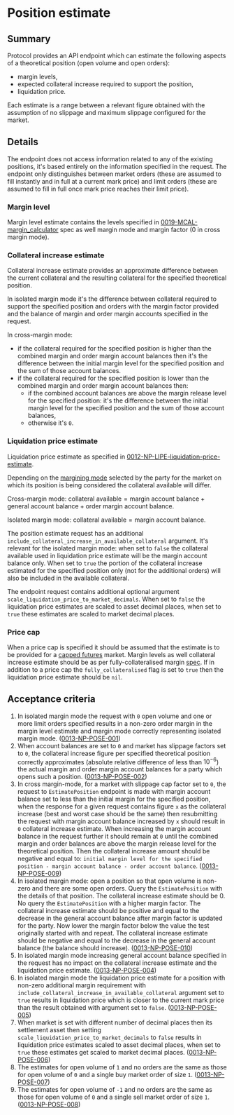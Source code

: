 # Position estimate

## Summary

Protocol provides an API endpoint which can estimate the following aspects of a theoretical position (open volume and open orders):

- margin levels,
- expected collateral increase required to support the position,
- liquidation price.

Each estimate is a range between a relevant figure obtained with the assumption of no slippage and maximum slippage configured for the market.

## Details

The endpoint does not access information related to any of the existing positions, it's based entirely on the information specified in the request.
The endpoint only distinguishes between market orders (these are assumed to fill instantly and in full at a current mark price) and limit orders (these are assumed to fill in full once mark price reaches their limit price).

### Margin level

Margin level estimate contains the levels specified in [0019-MCAL-margin_calculator](./../protocol/0019-MCAL-margin_calculator.md#reference-level-explanation) spec as well margin mode and margin factor (0 in cross margin mode).

### Collateral increase estimate

Collateral increase estimate provides an approximate difference between the current collateral and the resulting collateral for the specified theoretical position.

In isolated margin mode it's the difference between collateral required to support the specified position and orders with the margin factor provided and the balance of margin and order margin accounts specified in the request.

In cross-margin mode:

- if the collateral required for the specified position is higher than the combined margin and order margin account balances then it's the difference between the initial margin level for the specified position and the sum of those account balances.
- if the collateral required for the specified position is lower than the combined margin and order margin account balances then:
  - if the combined account balances are above the margin release level for the specified position: it's the difference between the initial margin level for the specified position and the sum of those account balances,
  - otherwise it's `0`.

### Liquidation price estimate

Liquidation price estimate as specified in [0012-NP-LIPE-liquidation-price-estimate](./0012-NP-LIPE-liquidation-price-estimate.md).

Depending on the [margining mode](../protocol/0019-MCAL-margin_calculator.md#margining-modes) selected by the party for the market on which its position is being considered the $\text{collateral available}$ will differ.

Cross-margin mode: $\text{collateral available} = \text{margin account balance} + \text{general account balance} + \text{order margin account balance}$.

Isolated margin mode: $\text{collateral available} = \text{margin account balance}$.

The position estimate request has an additional `include_collateral_increase_in_available_collateral` argument. It's relevant for the isolated margin mode: when set to `false` the collateral available used in liquidation price estimate will be the margin account balance only. When set to `true` the portion of the collateral increase estimated for the specified position only (not for the additional orders) will also be included in the available collateral.

The endpoint request contains additional optional argument `scale_liquidation_price_to_market_decimals`. When set to `false` the liquidation price estimates are scaled to asset decimal places, when set to `true` these estimates are scaled to market decimal places.

### Price cap

When a price cap is specified it should be assumed that the estimate is to be provided for a [capped futures](./../protocol/0016-PFUT-product_builtin_future.md#1-product-parameters) market. Margin levels as well collateral increase estimate should be as per fully-collateralised margin [spec](./../protocol/0019-MCAL-margin_calculator.md#fully-collateralised). If in addition to a price cap the `fully_collateralised` flag is set to `true` then the liquidation price estimate should be `nil`.

## Acceptance criteria

1. In isolated margin mode the request with `0` open volume and one or more limit orders specified results in a non-zero order margin in the margin level estimate and margin mode correctly representing isolated margin mode. (<a name="0013-NP-POSE-001" href="#0013-NP-POSE-001">0013-NP-POSE-001</a>)
1. When account balances are set to `0` and market has slippage factors set to `0`, the collateral increase figure per specified theoretical position correctly approximates (absolute relative difference of less than $10^{-6}$) the actual margin and order margin account balances for a party which opens such a position. (<a name="0013-NP-POSE-002" href="#0013-NP-POSE-002">0013-NP-POSE-002</a>)
1. In cross margin-mode, for a market with slippage cap factor set to `0`, the request to `EstimatePosition` endpoint is made with margin account balance set to less than the initial margin for the specified position, when the response for a given request contains figure `x` as the collateral increase (best and worst case should be the same) then resubmitting the request with margin account balance increased by `x` should result in `0` collateral increase estimate. When increasing the margin account balance in the request further it should remain at `0` until the combined margin and order balances are above the margin release level for the theoretical position. Then the collateral increase amount should be negative and equal to: `initial margin level for the specified position - margin account balance - order account balance`. (<a name="0013-NP-POSE-009" href="#0013-NP-POSE-009">0013-NP-POSE-009</a>)
1. In isolated margin mode: open a position so that open volume is non-zero and there are some open orders. Query the `EstimatePosition` with the details of that position. The collateral increase estimate should be 0. No query the `EstimatePosition` with a higher margin factor. The collateral increase estimate should be positive and equal to the decrease in the general account balance after margin factor is updated for the party. Now lower the margin factor below the value the test originally started with and repeat. The collateral increase estimate should be negative and equal to the decrease in the general account balance (the balance should increase). (<a name="0013-NP-POSE-010" href="#0013-NP-POSE-010">0013-NP-POSE-010</a>)
1. In isolated margin mode increasing general account balance specified in the request has no impact on the collateral increase estimate and the liquidation price estimate. (<a name="0013-NP-POSE-004" href="#0013-NP-POSE-004">0013-NP-POSE-004</a>)
1. In isolated margin mode the liquidation price estimate for a position with non-zero additional margin requirement with `include_collateral_increase_in_available_collateral` argument set to `true` results in liquidation price which is closer to the current mark price than the result obtained with argument set to `false`. (<a name="0013-NP-POSE-005" href="#0013-NP-POSE-005">0013-NP-POSE-005</a>)
1. When market is set with different number of decimal places then its settlement asset then setting `scale_liquidation_price_to_market_decimals` to `false` results in liquidation price estimates scaled to asset decimal places, when set to `true` these estimates get scaled to market decimal places. (<a name="0013-NP-POSE-006" href="#0013-NP-POSE-006">0013-NP-POSE-006</a>)
1. The estimates for open volume of `1` and no orders are the same as those for open volume of `0` and a single buy market order of size `1`. (<a name="0013-NP-POSE-007" href="#0013-NP-POSE-007">0013-NP-POSE-007</a>)
1. The estimates for open volume of `-1` and no orders are the same as those for open volume of `0` and a single sell market order of size `1`. (<a name="0013-NP-POSE-008" href="#0013-NP-POSE-008">0013-NP-POSE-008</a>)
